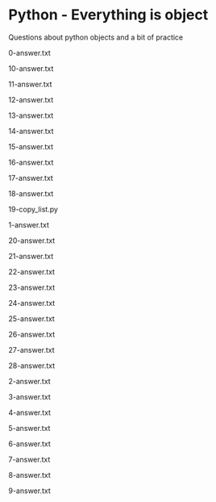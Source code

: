 # Python - Everything is object

Questions about python objects and a bit of practice

0-answer.txt

10-answer.txt

11-answer.txt

12-answer.txt

13-answer.txt

14-answer.txt

15-answer.txt

16-answer.txt

17-answer.txt

18-answer.txt

19-copy_list.py

1-answer.txt

20-answer.txt

21-answer.txt

22-answer.txt

23-answer.txt

24-answer.txt

25-answer.txt

26-answer.txt

27-answer.txt

28-answer.txt

2-answer.txt

3-answer.txt

4-answer.txt

5-answer.txt

6-answer.txt

7-answer.txt

8-answer.txt

9-answer.txt
